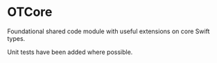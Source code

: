 # OTCore

Foundational shared code module with useful extensions on core Swift types.

Unit tests have been added where possible.
